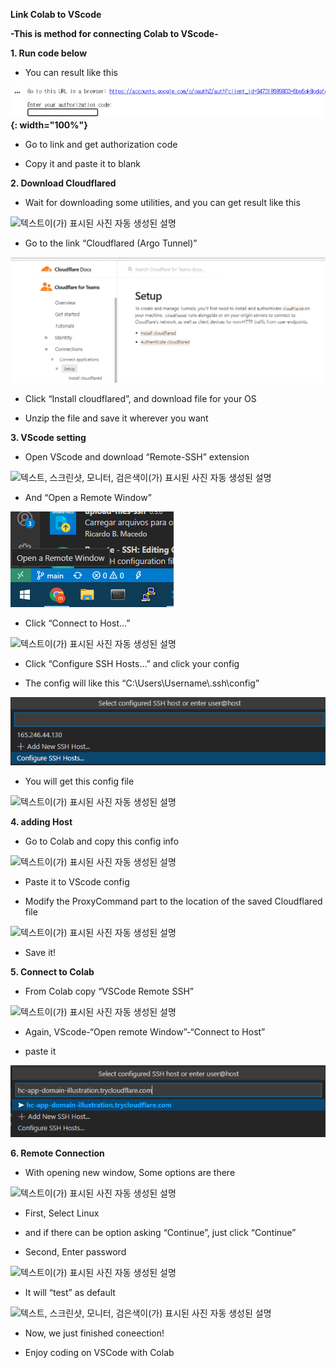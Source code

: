 **Link Colab to VScode**

**-This is method for connecting Colab to VScode-**

**1. Run code below**

-   You can result like this

**![](media/5336b5fa68963d31980ac9682e7cc6c6.png){: width="100%"}**

-   Go to link and get authorization code

-   Copy it and paste it to blank

**2. Download Cloudflared**

-   Wait for downloading some utilities, and you can get result like this

![텍스트이(가) 표시된 사진 자동 생성된
설명](media/9db22fb03b9fdb6ec4c301976ffe8787.png)

-   Go to the link “Cloudflared (Argo Tunnel)”

![](media/06c7607bdafcfec4cb6508fd5fd791dd.png)

-   Click “Install cloudflared”, and download file for your OS

-   Unzip the file and save it wherever you want

**3. VScode setting**

-   Open VScode and download “Remote-SSH” extension

![텍스트, 스크린샷, 모니터, 검은색이(가) 표시된 사진 자동 생성된
설명](media/b469f75f3a1924490043befccd1e0106.png)

-   And “Open a Remote Window”

![](media/44e15ed94dd8759868ce550b23a8ec7f.png)

-   Click “Connect to Host…”

![텍스트이(가) 표시된 사진 자동 생성된
설명](media/f63785a7fbcd58fdc150e3a104dd6477.png)

-   Click “Configure SSH Hosts…” and click your config

-   The config will like this “C:\\Users\\Username\\.ssh\\config”

![](media/a624f9e5176c9256b756a39b12e05feb.png)

-   You will get this config file

![텍스트이(가) 표시된 사진 자동 생성된
설명](media/6b61ba2cd8f3965539ba3cf464902fc2.png)

**4. adding Host**

-   Go to Colab and copy this config info

![텍스트이(가) 표시된 사진 자동 생성된
설명](media/5d78c47e59616758feb1cc3f88180096.png)

-   Paste it to VScode config

-   Modify the ProxyCommand part to the location of the saved Cloudflared file

![텍스트이(가) 표시된 사진 자동 생성된
설명](media/ea444862f6c2283664fab931d38e53d7.png)

-   Save it!

**5. Connect to Colab**

-   From Colab copy “VSCode Remote SSH”

![텍스트이(가) 표시된 사진 자동 생성된
설명](media/5028bca0d10cdb1b3723fb83e4a158d8.png)

-   Again, VScode-“Open remote Window”-“Connect to Host”

-   paste it

![](media/fbaa7e4dc5faec62e2f397cf1a1ac555.png)

**6. Remote Connection**

-   With opening new window, Some options are there

![텍스트이(가) 표시된 사진 자동 생성된
설명](media/407093e055756aa7bd8489dd3bd4e2ee.png)

-   First, Select Linux

-   and if there can be option asking “Continue”, just click “Continue”

-   Second, Enter password

![텍스트이(가) 표시된 사진 자동 생성된
설명](media/835d931127b9b2c99b4f5b2a98a9c0a0.png)

-   It will “test” as default

![텍스트, 스크린샷, 모니터, 검은색이(가) 표시된 사진 자동 생성된
설명](media/2187e26b2c39bd0734c8207cc3046969.png)

-   Now, we just finished coneection!

-   Enjoy coding on VSCode with Colab
